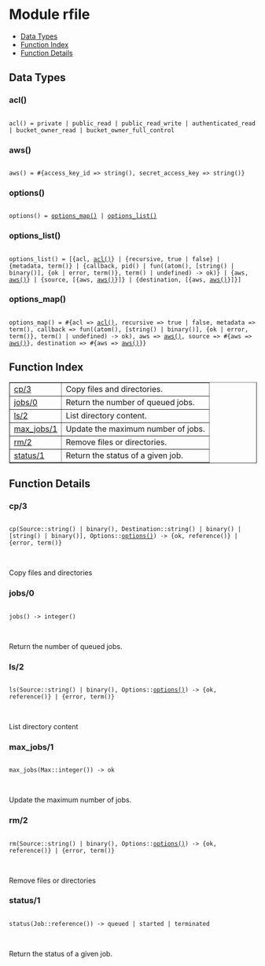 

# Module rfile #
* [Data Types](#types)
* [Function Index](#index)
* [Function Details](#functions)

<a name="types"></a>

## Data Types ##




### <a name="type-acl">acl()</a> ###


<pre><code>
acl() = private | public_read | public_read_write | authenticated_read | bucket_owner_read | bucket_owner_full_control
</code></pre>




### <a name="type-aws">aws()</a> ###


<pre><code>
aws() = #{access_key_id =&gt; string(), secret_access_key =&gt; string()}
</code></pre>




### <a name="type-options">options()</a> ###


<pre><code>
options() = <a href="#type-options_map">options_map()</a> | <a href="#type-options_list">options_list()</a>
</code></pre>




### <a name="type-options_list">options_list()</a> ###


<pre><code>
options_list() = [{acl, <a href="#type-acl">acl()</a>} | {recursive, true | false} | {metadata, term()} | {callback, pid() | fun((atom(), [string() | binary()], {ok | error, term()}, term() | undefined) -&gt; ok)} | {aws, <a href="#type-aws">aws()</a>} | {source, [{aws, <a href="#type-aws">aws()</a>}]} | {destination, [{aws, <a href="#type-aws">aws()</a>}]}]
</code></pre>




### <a name="type-options_map">options_map()</a> ###


<pre><code>
options_map() = #{acl =&gt; <a href="#type-acl">acl()</a>, recursive =&gt; true | false, metadata =&gt; term(), callback =&gt; fun((atom(), [string() | binary()], {ok | error, term()}, term() | undefined) -&gt; ok), aws =&gt; <a href="#type-aws">aws()</a>, source =&gt; #{aws =&gt; <a href="#type-aws">aws()</a>}, destination =&gt; #{aws =&gt; <a href="#type-aws">aws()</a>}}
</code></pre>

<a name="index"></a>

## Function Index ##


<table width="100%" border="1" cellspacing="0" cellpadding="2" summary="function index"><tr><td valign="top"><a href="#cp-3">cp/3</a></td><td>
Copy files and directories.</td></tr><tr><td valign="top"><a href="#jobs-0">jobs/0</a></td><td>
Return the number of queued jobs.</td></tr><tr><td valign="top"><a href="#ls-2">ls/2</a></td><td>
List directory content.</td></tr><tr><td valign="top"><a href="#max_jobs-1">max_jobs/1</a></td><td>
Update the maximum number of jobs.</td></tr><tr><td valign="top"><a href="#rm-2">rm/2</a></td><td>
Remove files or directories.</td></tr><tr><td valign="top"><a href="#status-1">status/1</a></td><td>
Return the status of a given job.</td></tr></table>


<a name="functions"></a>

## Function Details ##

<a name="cp-3"></a>

### cp/3 ###

<pre><code>
cp(Source::string() | binary(), Destination::string() | binary() | [string() | binary()], Options::<a href="#type-options">options()</a>) -&gt; {ok, reference()} | {error, term()}
</code></pre>
<br />

Copy files and directories

<a name="jobs-0"></a>

### jobs/0 ###

<pre><code>
jobs() -&gt; integer()
</code></pre>
<br />

Return the number of queued jobs.

<a name="ls-2"></a>

### ls/2 ###

<pre><code>
ls(Source::string() | binary(), Options::<a href="#type-options">options()</a>) -&gt; {ok, reference()} | {error, term()}
</code></pre>
<br />

List directory content

<a name="max_jobs-1"></a>

### max_jobs/1 ###

<pre><code>
max_jobs(Max::integer()) -&gt; ok
</code></pre>
<br />

Update the maximum number of jobs.

<a name="rm-2"></a>

### rm/2 ###

<pre><code>
rm(Source::string() | binary(), Options::<a href="#type-options">options()</a>) -&gt; {ok, reference()} | {error, term()}
</code></pre>
<br />

Remove files or directories

<a name="status-1"></a>

### status/1 ###

<pre><code>
status(Job::reference()) -&gt; queued | started | terminated
</code></pre>
<br />

Return the status of a given job.

